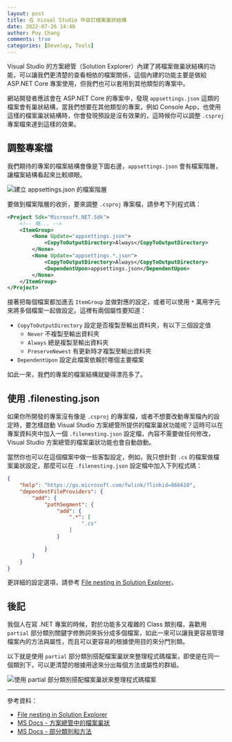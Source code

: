 ```yaml
---
layout: post
title: 在 Visual Studio 中自訂檔案巢狀結構
date: 2022-07-26 14:40
author: Poy Chang
comments: true
categories: [Develop, Tools]
---
```


Visual Studio 的方案總管（Solution Explorer）內建了將檔案做巢狀結構的功能，可以讓我們更清楚的查看相依的檔案關係，這個內建的功能主要是做給 ASP.NET Core 專案使用，但我們也可以套用到其他類型的專案中。

網站開發者應該會在 ASP.NET Core 的專案中，發現 `appsettings.json` 這類的檔案會有巢狀結構，當我們想要在其他類型的專案，例如 Console App，也使用這樣的檔案巢狀結構時，你會發現預設是沒有效果的，這時候你可以調整 `.csproj` 專案檔來達到這樣的效果。

## 調整專案檔

我們期待的專案的檔案結構會像是下圖右邊，`appsettings.json` 會有檔案階層，讓檔案結構看起來比較順眼。

![建立 appsettings.json 的檔案階層](https://i.imgur.com/KINKSQo.png)

要做到檔案階層的收折，要來調整 `.csproj` 專案檔，請參考下列程式碼：

```xml
<Project Sdk="Microsoft.NET.Sdk">
    <!-- 略... -->
    <ItemGroup>
        <None Update="appsettings.json">
            <CopyToOutputDirectory>Always</CopyToOutputDirectory>
        </None>
        <None Update="appsettings.*.json">
            <CopyToOutputDirectory>Always</CopyToOutputDirectory>
            <DependentUpon>appsettings.json</DependentUpon>
        </None>
    </ItemGroup>
</Project>
```

接著把每個檔案都加進去 `ItemGroup` 並做對應的設定，或者可以使用 `*` 萬用字元來將多個檔案一起做設定。這裡有兩個屬性要知道：

- `CopyToOutputDirectory` 設定是否複製至輸出資料夾，有以下三個設定值
  - `Never` 不複製至輸出資料夾
  - `Always` 總是複製至輸出資料夾
  - `PreserveNewest` 有更新時才複製至輸出資料夾
- `DependentUpon` 設定此檔案依賴於哪個主要檔案

如此一來，我們的專案的檔案結構就變得漂亮多了。

## 使用 .filenesting.json

如果你所開發的專案沒有像是 `.csproj` 的專案檔，或者不想要改動專案檔內的設定時，要怎樣啟動 Visual Studio 方案總管所提供的檔案巢狀功能呢？這時可以在專案資料夾中加入一個 `.filenesting.json` 設定檔，內容不需要做任何修改，Visual Studio 方案總管的檔案巢狀功能也會自動啟動。

當然你也可以在這個檔案中做一些客製設定，例如，我只想針對 `.cs` 的檔案做檔案巢狀設定，那麼可以在 `.filenesting.json` 設定檔中加入下列程式碼：

```json
{
    "help": "https://go.microsoft.com/fwlink/?linkid=866610",
    "dependentFileProviders": {
        "add": {
            "pathSegment": {
                "add": {
                    ".*": [
                        ".cs"
                    ]
                }

            }
        }
    }
}
```

更詳細的設定選項，請參考 [File nesting in Solution Explorer](https://docs.microsoft.com/zh-tw/visualstudio/ide/file-nesting-solution-explorer)。

## 後記

我個人在寫 .NET 專案的時候，對於功能多又複雜的 Class 類別檔，喜歡用 `partial` 部分類別關鍵字修飾詞來拆分成多個檔案，如此一來可以讓我更容易管理檔案內的方法與屬性，而且可以更容易的根據使用目的來分門別類。

以下就是使用 `partial` 部分類別搭配檔案巢狀來整理程式碼檔案，即使是在同一個類別下，可以更清楚的根據用途來分出每個方法或屬性的群組。

![使用 partial 部分類別搭配檔案巢狀來整理程式碼檔案](https://i.imgur.com/USlZjju.png)

----------

參考資料：

* [File nesting in Solution Explorer](https://devblogs.microsoft.com/dotnet/file-nesting-in-solution-explorer/)
* [MS Docs - 方案總管中的檔案巢狀](https://docs.microsoft.com/zh-tw/visualstudio/ide/file-nesting-solution-explorer?WT.mc_id=DT-MVP-5003022)
* [MS Docs - 部分類別和方法](https://docs.microsoft.com/zh-tw/dotnet/csharp/programming-guide/classes-and-structs/partial-classes-and-methods)
